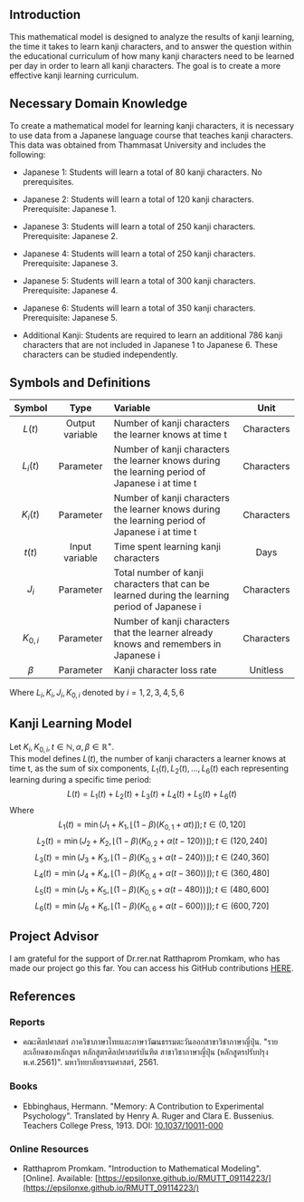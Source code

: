 ## Introduction
This mathematical model is designed to analyze the results of kanji learning, the time it takes to learn kanji characters, and to answer the question within the educational curriculum of how many kanji characters need to be learned per day in order to learn all kanji characters. The goal is to create a more effective kanji learning curriculum.

## Necessary Domain Knowledge
To create a mathematical model for learning kanji characters, it is necessary to use data from a Japanese language course that teaches kanji characters. This data was obtained from Thammasat University and includes the following:
* Japanese 1: Students will learn a total of 80 kanji characters. No prerequisites.

* Japanese 2: Students will learn a total of 120 kanji characters. Prerequisite: Japanese 1.

* Japanese 3: Students will learn a total of 250 kanji characters. Prerequisite: Japanese 2.

* Japanese 4: Students will learn a total of 250 kanji characters. Prerequisite: Japanese 3.

* Japanese 5: Students will learn a total of 300 kanji characters. Prerequisite: Japanese 4.

* Japanese 6: Students will learn a total of 350 kanji characters. Prerequisite: Japanese 5.

* Additional Kanji: Students are required to learn an additional 786 kanji characters that are not included in Japanese 1 to Japanese 6. These characters can be studied independently.

## Symbols and Definitions
Symbol | Type | Variable | Unit
| :---: | :---: | :--- | :---:
$L(t)$  | Output variable | Number of kanji characters the learner knows at time t | Characters
$L_i(t)$  | Parameter | Number of kanji characters the learner knows during the learning period of Japanese i at time t | Characters
$K_i(t)$  | Parameter | Number of kanji characters the learner knows during the learning period of Japanese i at time t | Characters
$t(t)$  | Input variable | Time spent learning kanji characters | Days
$J_i$  | Parameter | Total number of kanji characters that can be learned during the learning period of Japanese i | Characters
$K_{0,i}$  | Parameter | Number of kanji characters that the learner already knows and remembers in Japanese i | Characters
$β$  | Parameter | Kanji character loss rate | Unitless

Where $L_i, K_i, J_i, K_{0,i}$ denoted by $i = 1,2,3,4,5,6$

## Kanji Learning Model
Let $K_i , K_{0,i} , t \in \mathbb{N} , \alpha , \beta \in \mathbb{R}^+$. <br>
This model defines $L(t)$, the number of kanji characters a learner knows at time t, as the sum of six components, $L_1(t),L_2(t),...,L_6(t)$ each representing learning during a specific time period:
$$L(t) = L_1(t) + L_2(t) + L_3(t) + L_4(t) + L_5(t) + L_6(t)$$
Where
$$L_1(t) = \min(J_1 + K_1, \left\lfloor (1 - \beta)(K_{0,1} + \alpha{t}) \right\rfloor) ; t \in (0,120]$$ 
$$L_2(t) = \min(J_2 + K_2, \left\lfloor (1 - \beta)(K_{0,2} + \alpha{(t - 120)}) \right\rfloor) ; t \in (120,240]$$ 
$$L_3(t) = \min(J_3 + K_3, \left\lfloor (1 - \beta)(K_{0,3} + \alpha{(t - 240)}) \right\rfloor) ; t \in (240,360]$$ 
$$L_4(t) = \min(J_4 + K_4, \left\lfloor (1 - \beta)(K_{0,4} + \alpha{(t - 360)}) \right\rfloor) ; t \in (360,480]$$ 
$$L_5(t) = \min(J_5 + K_5, \left\lfloor (1 - \beta)(K_{0,5} + \alpha{(t - 480)}) \right\rfloor) ; t \in (480,600]$$ 
$$L_6(t) = \min(J_6 + K_6, \left\lfloor (1 - \beta)(K_{0,6} + \alpha{(t - 600)}) \right\rfloor) ; t \in (600,720]$$
## Project Advisor
I am grateful for the support of Dr.rer.nat Ratthaprom Promkam, who has made our project go this far. You can access his GitHub contributions [HERE](https://github.com/epsilonxe).

## References

### Reports
- คณะศิลปศาสตร์ ภาควิชาภาษาไทยและภาษาวัฒนธรรมตะวันออกสาขาวิชาภาษาญี่ปุ่น. "รายละเอียดของหลักสูตร หลักสูตรศิลปศาสตร์บันฑิต สาขาวิชาภาษาญี่ปุ่น (หลักสูตรปรับปรุง พ.ศ.2561)". มหาวิทยาลัยธรรมศาสตร์, 2561.

### Books
- Ebbinghaus, Hermann. "Memory: A Contribution to Experimental Psychology". Translated by Henry A. Ruger and Clara E. Bussenius. Teachers College Press, 1913. DOI: [10.1037/10011-000](https://doi.org/10.1037/10011-000)

### Online Resources
- Ratthaprom Promkam. "Introduction to Mathematical Modeling". [Online]. Available: [https://epsilonxe.github.io/RMUTT_09114223/](https://epsilonxe.github.io/RMUTT_09114223/)
